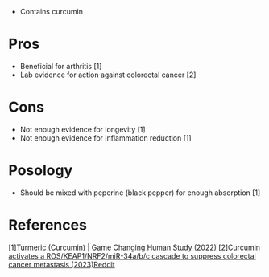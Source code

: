 - Contains curcumin

# Pros
- Beneficial for arthritis [1]
- Lab evidence for action against colorectal cancer [2]

# Cons
- Not enough evidence for longevity [1]
- Not enough evidence for inflammation reduction [1]

# Posology
- Should be mixed with peperine (black pepper) for enough absorption [1]

# References
[1][Turmeric (Curcumin) | Game Changing Human Study (2022)](https://www.youtube.com/watch?v=NtBPo-w5L0g)
[2][Curcumin activates a ROS/KEAP1/NRF2/miR-34a/b/c cascade to suppress colorectal cancer metastasis (2023)](https://www.nature.com/articles/s41418-023-01178-1)[Reddit](https://www.reddit.com/r/science/comments/13s46yq/curcumin_found_to_activate_colon_cancer_tumor/)